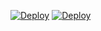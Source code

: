[![Deploy](https://www.herokucdn.com/deploy/button.svg)](https://dashboard.heroku.com/new?template=https://github.com/wjy20030407/v2ray)
[![Deploy](https://railway.app/button.svg)](https://railway.app/new?template=https://github.com/Mulsd/v2rayttt)
